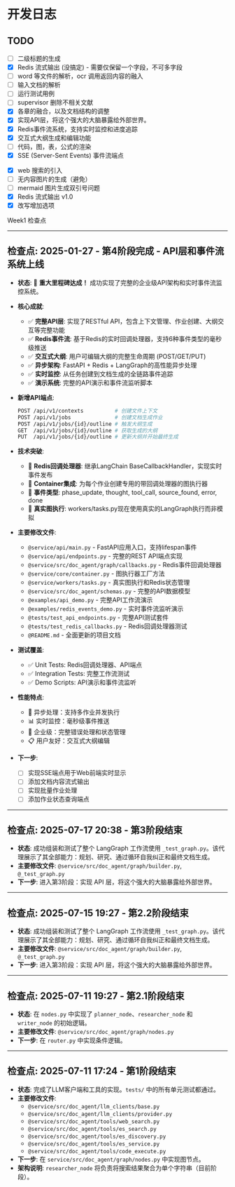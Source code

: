 # 开发日志

## TODO

- [ ] 二级标题的生成
- [x] Redis 流式输出 (没搞定) - 需要仅保留一个字段，不可多字段
- [ ] word 等文件的解析，ocr 调用返回内容的融入
- [ ] 输入文档的解析
- [ ] 运行测试用例
- [ ] supervisor 删除不相关文献
- [x] 各章的融合，以及文档结构的调整
- [x] 实现API层，将这个强大的大脑暴露给外部世界。
- [x] Redis事件流系统，支持实时监控和进度追踪
- [x] 交互式大纲生成和编辑功能
- [ ] 代码，图，表，公式的渲染
- [x] SSE (Server-Sent Events) 事件流端点
<!-- - [ ] 不同模型的生成测试 -->
- [x] web 搜索的引入
- [ ] 无内容图片的生成（避免）
- [ ] mermaid 图片生成双引号问题
- [x] Redis 流式输出 v1.0
- [x] 改写增加选项

Week1 检查点

---

## 检查点: 2025-01-27 - 第4阶段完成 - API层和事件流系统上线

- **状态**: 🎉 **重大里程碑达成！** 成功实现了完整的企业级API架构和实时事件流监控系统。
- **核心成就**:
  - ✅ **完整API层**: 实现了RESTful API，包含上下文管理、作业创建、大纲交互等完整功能
  - ✅ **Redis事件流**: 基于Redis的实时回调处理器，支持6种事件类型的毫秒级推送
  - ✅ **交互式大纲**: 用户可编辑大纲的完整生命周期 (POST/GET/PUT)
  - ✅ **异步架构**: FastAPI + Redis + LangGraph的高性能异步处理
  - ✅ **实时监控**: 从任务创建到文档生成的全链路事件追踪
  - ✅ **演示系统**: 完整的API演示和事件流监听脚本

- **新增API端点**:

  ```bash
  POST /api/v1/contexts          # 创建文件上下文
  POST /api/v1/jobs              # 创建文档生成作业  
  POST /api/v1/jobs/{id}/outline # 触发大纲生成
  GET  /api/v1/jobs/{id}/outline # 获取生成的大纲
  PUT  /api/v1/jobs/{id}/outline # 更新大纲并开始最终生成
  ```

- **技术突破**:
  - 🔄 **Redis回调处理器**: 继承LangChain BaseCallbackHandler，实现实时事件发布
  - 🎯 **Container集成**: 为每个作业创建专用的带回调处理器的图执行器
  - 📡 **事件类型**: phase_update, thought, tool_call, source_found, error, done
  - 🚀 **真实图执行**: workers/tasks.py现在使用真实的LangGraph执行而非模拟

- **主要修改文件**:
  - `@service/api/main.py` - FastAPI应用入口，支持lifespan事件
  - `@service/api/endpoints.py` - 完整的REST API端点实现
  - `@service/src/doc_agent/graph/callbacks.py` - Redis事件回调处理器
  - `@service/core/container.py` - 图执行器工厂方法
  - `@service/workers/tasks.py` - 真实图执行和Redis状态管理
  - `@service/src/doc_agent/schemas.py` - 完整的API数据模型
  - `@examples/api_demo.py` - 完整API工作流演示
  - `@examples/redis_events_demo.py` - 实时事件流监听演示
  - `@tests/test_api_endpoints.py` - 完整API测试套件
  - `@tests/test_redis_callbacks.py` - Redis回调处理器测试
  - `@README.md` - 全面更新的项目文档

- **测试覆盖**:
  - ✅ Unit Tests: Redis回调处理器、API端点
  - ✅ Integration Tests: 完整工作流测试
  - ✅ Demo Scripts: API演示和事件流监听

- **性能特点**:
  - 🚀 异步处理：支持多作业并发执行
  - 📊 实时监控：毫秒级事件推送
  - 🔧 企业级：完整错误处理和状态管理
  - 📋 用户友好：交互式大纲编辑

- **下一步**:
  - [ ] 实现SSE端点用于Web前端实时显示
  - [ ] 添加文档内容流式输出
  - [ ] 实现批量作业处理
  - [ ] 添加作业状态查询端点

---

## 检查点: 2025-07-17 20:38 - 第3阶段结束

- **状态**: 成功组装和测试了整个 LangGraph 工作流使用 `_test_graph.py`。该代理展示了其全部能力：规划、研究、通过循环自我纠正和最终文档生成。
- **主要修改文件**: `@service/src/doc_agent/graph/builder.py`, `@_test_graph.py`
- **下一步**: 进入第3阶段：实现 API 层，将这个强大的大脑暴露给外部世界。

---

## 检查点: 2025-07-15 19:27 - 第2.2阶段结束

- **状态**: 成功组装和测试了整个 LangGraph 工作流使用 `_test_graph.py`。该代理展示了其全部能力：规划、研究、通过循环自我纠正和最终文档生成。
- **主要修改文件**: `@service/src/doc_agent/graph/builder.py`, `@_test_graph.py`
- **下一步**: 进入第3阶段：实现 API 层，将这个强大的大脑暴露给外部世界。

---

## 检查点: 2025-07-11 19:27 - 第2.1阶段结束

- **状态**: 在 `nodes.py` 中实现了 `planner_node`、`researcher_node` 和 `writer_node` 的初始逻辑。
- **主要修改文件**: `@service/src/doc_agent/graph/nodes.py`
- **下一步**: 在 `router.py` 中实现条件逻辑。

---

## 检查点: 2025-07-11 17:24 - 第1阶段结束

- **状态**: 完成了LLM客户端和工具的实现。`tests/` 中的所有单元测试都通过。
- **主要修改文件**:
  - `@service/src/doc_agent/llm_clients/base.py`
  - `@service/src/doc_agent/llm_clients/provider.py`
  - `@service/src/doc_agent/tools/web_search.py`
  - `@service/src/doc_agent/tools/es_search.py`
  - `@service/src/doc_agent/tools/es_discovery.py`
  - `@service/src/doc_agent/tools/es_service.py`
  - `@service/src/doc_agent/tools/code_execute.py`
- **下一步**: 在 `service/src/doc_agent/graph/nodes.py` 中实现图节点。
- **架构说明**: `researcher_node` 将负责将搜索结果聚合为单个字符串（目前阶段）。
